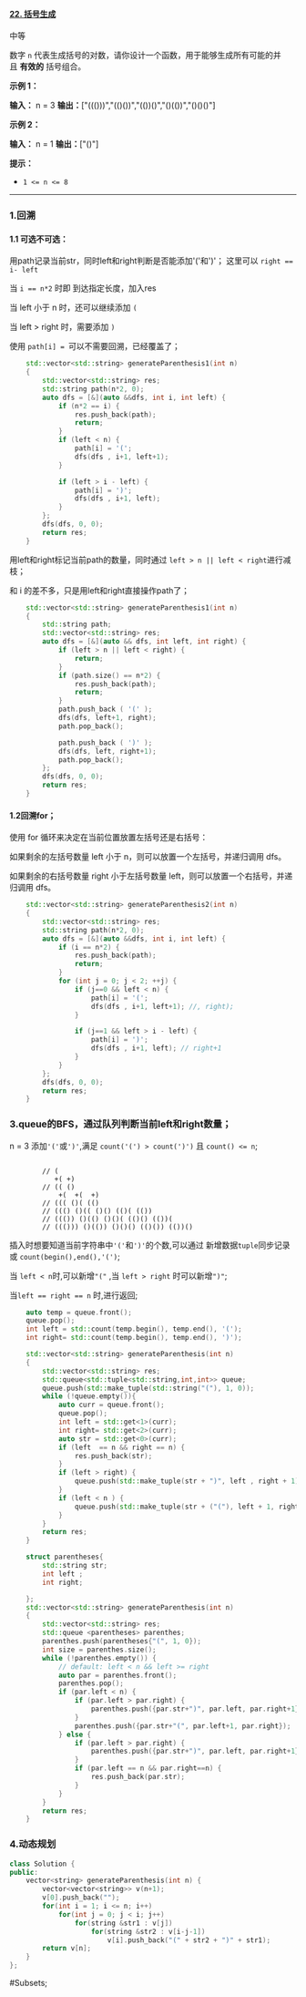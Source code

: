 #### [22. 括号生成](https://leetcode.cn/problems/generate-parentheses/)

中等

数字 `n` 代表生成括号的对数，请你设计一个函数，用于能够生成所有可能的并且 **有效的** 括号组合。

**示例 1：**

**输入：** n = 3
**输出：**["((()))","(()())","(())()","()(())","()()()"]

**示例 2：**

**输入：** n = 1
**输出：**["()"]

**提示：**

- `1 <= n <= 8`
---- ----
### 1.回溯
#### 1.1 可选不可选：
用path记录当前str，同时left和right判断是否能添加'('和')'；
这里可以 `right == i- left`

当 `i == n*2` 时即 到达指定长度，加入res

当 left 小于 n 时，还可以继续添加 `(`

当 left > right 时，需要添加 `)`

使用 `path[i] = `可以不需要回溯，已经覆盖了；

```cpp
    std::vector<std::string> generateParenthesis1(int n)
    {
        std::vector<std::string> res;
        std::string path(n*2, 0);
        auto dfs = [&](auto &&dfs, int i, int left) {
            if (n*2 == i) {
                res.push_back(path);
                return;
            }
            if (left < n) {
                path[i] = '(';
                dfs(dfs , i+1, left+1);
            }

            if (left > i - left) {
                path[i] = ')';
                dfs(dfs , i+1, left);
            }
        };
        dfs(dfs, 0, 0);
        return res;
    }
```

用left和right标记当前path的数量，同时通过 `left > n || left < right`进行减枝；

和 i 的差不多，只是用left和right直接操作path了；
```cpp
    std::vector<std::string> generateParenthesis1(int n)
    {
        std::string path;
        std::vector<std::string> res;
        auto dfs = [&](auto && dfs, int left, int right) {
            if (left > n || left < right) {
                return;
            }
            if (path.size() == n*2) {
                res.push_back(path);
                return;
            }
            path.push_back ( '(' );
            dfs(dfs, left+1, right);
            path.pop_back();

            path.push_back ( ')' );
            dfs(dfs, left, right+1);
            path.pop_back();
        };
        dfs(dfs, 0, 0);
        return res;
    }
```
#### 1.2回溯for；
使用 for 循环来决定在当前位置放置左括号还是右括号：

如果剩余的左括号数量 left 小于 n，则可以放置一个左括号，并递归调用 dfs。

如果剩余的右括号数量 right 小于左括号数量 left，则可以放置一个右括号，并递归调用 dfs。
```cpp
    std::vector<std::string> generateParenthesis2(int n)
    {
        std::vector<std::string> res;
        std::string path(n*2, 0);
        auto dfs = [&](auto &&dfs, int i, int left) {
            if (i == n*2) {
                res.push_back(path);
                return;
            }
            for (int j = 0; j < 2; ++j) {
                if (j==0 && left < n) {
                    path[i] = '(';
                    dfs(dfs , i+1, left+1); //, right);
                }

                if (j==1 && left > i - left) {
                    path[i] = ')';
                    dfs(dfs , i+1, left); // right+1
                }
            }
        };
        dfs(dfs, 0, 0);
        return res;
    }
```
### 3.queue的BFS，通过队列判断当前left和right数量；
n = 3
添加`'('`或`')'`,满足 `count('(') > count(')')` 且 `count() <= n`;
```

        // (
           +( +)
        // (( ()
            +(  +(  +)
        // ((( ()( (()
        // ((() ()(( ()() (()( (())
        // ((()) ()(() ()()( (()() (())(
        // ((())) ()(()) ()()() (()()) (())()
```
插入时想要知道当前字符串中`'('`和`')'`的个数,可以通过 新增数据`tuple`同步记录 或 `count(begin(),end(),'(')`;

当 `left < n`时,可以新增`"("` ,当 `left > right` 时可以新增`")"`;

当`left == right == n` 时,进行返回;
```cpp
    auto temp = queue.front();
    queue.pop();
    int left = std::count(temp.begin(), temp.end(), '(');
    int right= std::count(temp.begin(), temp.end(), ')');
```

```cpp
    std::vector<std::string> generateParenthesis(int n)
    {
        std::vector<std::string> res;
        std::queue<std::tuple<std::string,int,int>> queue;
        queue.push(std::make_tuple(std::string("("), 1, 0));
        while (!queue.empty()){
            auto curr = queue.front();
            queue.pop();
            int left = std::get<1>(curr);
            int right= std::get<2>(curr);
            auto str = std::get<0>(curr);
            if (left  == n && right == n) {
                res.push_back(str);
            }
            if (left > right) {
                queue.push(std::make_tuple(str + ")", left , right + 1));
            }
            if (left < n ) {
                queue.push(std::make_tuple(str + ("("), left + 1, right));
            }
        }
        return res;
    }
```

```cpp
    struct parentheses{
        std::string str;
        int left ;
        int right;

    };
    std::vector<std::string> generateParenthesis(int n)
    {
        std::vector<std::string> res;
        std::queue <parentheses> parenthes;
        parenthes.push(parentheses{"(", 1, 0});
        int size = parenthes.size();
        while (!parenthes.empty()) {
            // default: left < n && left >= right
            auto par = parenthes.front();
            parenthes.pop();
            if (par.left < n) {
                if (par.left > par.right) {
                    parenthes.push({par.str+")", par.left, par.right+1});
                }
                parenthes.push({par.str+"(", par.left+1, par.right});
            } else {
                if (par.left > par.right) {
                    parenthes.push({par.str+")", par.left, par.right+1});
                }
                if (par.left == n && par.right==n) {
                    res.push_back(par.str);
                }
            }
        }
        return res;
    }
```
### 4.动态规划
```cpp
class Solution {
public:
    vector<string> generateParenthesis(int n) {
        vector<vector<string>> v(n+1);
        v[0].push_back("");
        for(int i = 1; i <= n; i++)
            for(int j = 0; j < i; j++)
                for(string &str1 : v[j])
                    for(string &str2 : v[i-j-1])
                        v[i].push_back("(" + str2 + ")" + str1);
        return v[n];
    }
};
```

#Subsets;
